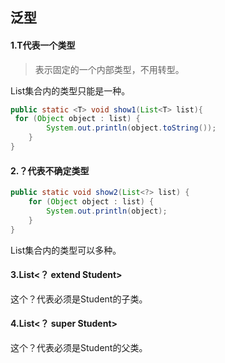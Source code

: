 ## 泛型

#### 1.T代表一个类型

> <T> 表示固定的一个内部类型，不用转型。

List集合内的类型只能是一种。

```java
public static <T> void show1(List<T> list){
 for (Object object : list) {
        System.out.println(object.toString());
    }
}
```



#### 2.？代表不确定类型

```java
public static void show2(List<?> list) {
    for (Object object : list) {
        System.out.println(object);
    }
}
```

List集合内的类型可以多种。



#### 3.List<？ extend Student>

这个？代表必须是Student的子类。



#### 4.List<？ super Student>

这个？代表必须是Student的父类。